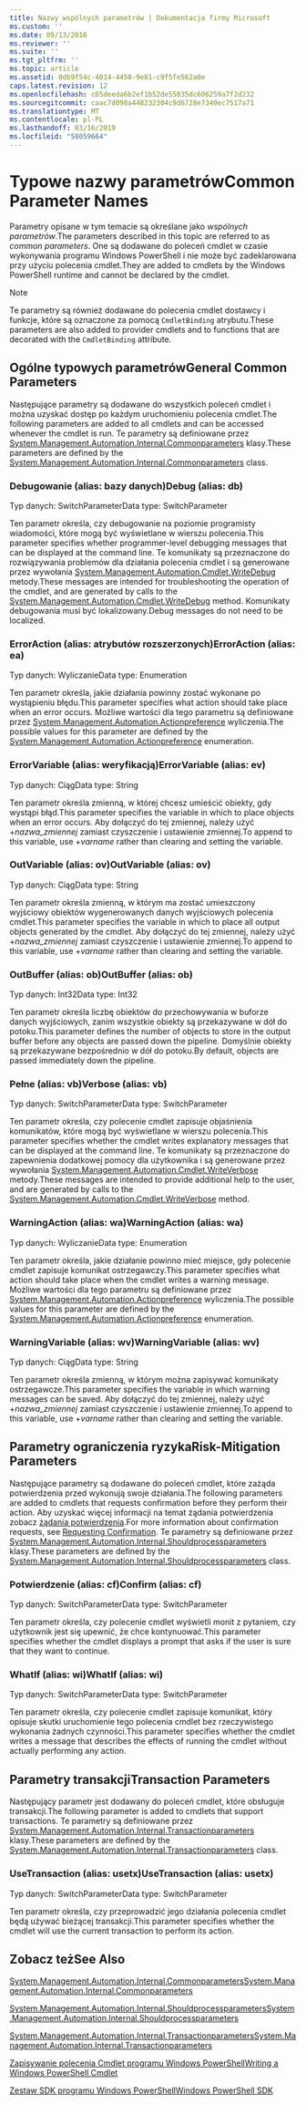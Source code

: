 ```yaml
---
title: Nazwy wspólnych parametrów | Dokumentacja firmy Microsoft
ms.custom: ''
ms.date: 09/13/2016
ms.reviewer: ''
ms.suite: ''
ms.tgt_pltfrm: ''
ms.topic: article
ms.assetid: 0db9f54c-4014-4450-9e81-c9f5fe562a0e
caps.latest.revision: 12
ms.openlocfilehash: c65deeda6b2ef1b52de55035dc606259a7f2d232
ms.sourcegitcommit: caac7d098a448232304c9d6728e7340ec7517a71
ms.translationtype: MT
ms.contentlocale: pl-PL
ms.lasthandoff: 03/16/2019
ms.locfileid: "58059664"
---
```

# <a name="common-parameter-names"></a><span data-ttu-id="36a86-102">Typowe nazwy parametrów</span><span class="sxs-lookup"><span data-stu-id="36a86-102">Common Parameter Names</span></span>

<span data-ttu-id="36a86-103">Parametry opisane w tym temacie są określane jako *wspólnych parametrów*.</span><span class="sxs-lookup"><span data-stu-id="36a86-103">The parameters described in this topic are referred to as *common parameters*.</span></span> <span data-ttu-id="36a86-104">One są dodawane do poleceń cmdlet w czasie wykonywania programu Windows PowerShell i nie może być zadeklarowana przy użyciu polecenia cmdlet.</span><span class="sxs-lookup"><span data-stu-id="36a86-104">They are added to cmdlets by the Windows PowerShell runtime and cannot be declared by the cmdlet.</span></span>

> [!NOTE]
> <span data-ttu-id="36a86-105">Te parametry są również dodawane do polecenia cmdlet dostawcy i funkcje, które są oznaczone za pomocą `CmdletBinding` atrybutu.</span><span class="sxs-lookup"><span data-stu-id="36a86-105">These parameters are also added to provider cmdlets and to functions that are decorated with the `CmdletBinding` attribute.</span></span>

## <a name="general-common-parameters"></a><span data-ttu-id="36a86-106">Ogólne typowych parametrów</span><span class="sxs-lookup"><span data-stu-id="36a86-106">General Common Parameters</span></span>

<span data-ttu-id="36a86-107">Następujące parametry są dodawane do wszystkich poleceń cmdlet i można uzyskać dostęp po każdym uruchomieniu polecenia cmdlet.</span><span class="sxs-lookup"><span data-stu-id="36a86-107">The following parameters are added to all cmdlets and can be accessed whenever the cmdlet is run.</span></span> <span data-ttu-id="36a86-108">Te parametry są definiowane przez [System.Management.Automation.Internal.Commonparameters](/dotnet/api/System.Management.Automation.Internal.CommonParameters) klasy.</span><span class="sxs-lookup"><span data-stu-id="36a86-108">These parameters are defined by the [System.Management.Automation.Internal.Commonparameters](/dotnet/api/System.Management.Automation.Internal.CommonParameters) class.</span></span>

### <a name="debug-alias-db"></a><span data-ttu-id="36a86-109">Debugowanie (alias: bazy danych)</span><span class="sxs-lookup"><span data-stu-id="36a86-109">Debug (alias: db)</span></span>

<span data-ttu-id="36a86-110">Typ danych: SwitchParameter</span><span class="sxs-lookup"><span data-stu-id="36a86-110">Data type: SwitchParameter</span></span>

<span data-ttu-id="36a86-111">Ten parametr określa, czy debugowanie na poziomie programisty wiadomości, które mogą być wyświetlane w wierszu polecenia.</span><span class="sxs-lookup"><span data-stu-id="36a86-111">This parameter specifies whether programmer-level debugging messages that can be displayed at the command line.</span></span> <span data-ttu-id="36a86-112">Te komunikaty są przeznaczone do rozwiązywania problemów dla działania polecenia cmdlet i są generowane przez wywołania [System.Management.Automation.Cmdlet.WriteDebug](/dotnet/api/System.Management.Automation.Cmdlet.WriteDebug) metody.</span><span class="sxs-lookup"><span data-stu-id="36a86-112">These messages are intended for troubleshooting the operation of the cmdlet, and are generated by calls to the [System.Management.Automation.Cmdlet.WriteDebug](/dotnet/api/System.Management.Automation.Cmdlet.WriteDebug) method.</span></span> <span data-ttu-id="36a86-113">Komunikaty debugowania musi być lokalizowany.</span><span class="sxs-lookup"><span data-stu-id="36a86-113">Debug messages do not need to be localized.</span></span>

### <a name="erroraction-alias-ea"></a><span data-ttu-id="36a86-114">ErrorAction (alias: atrybutów rozszerzonych)</span><span class="sxs-lookup"><span data-stu-id="36a86-114">ErrorAction (alias: ea)</span></span>

<span data-ttu-id="36a86-115">Typ danych: Wyliczanie</span><span class="sxs-lookup"><span data-stu-id="36a86-115">Data type: Enumeration</span></span>

<span data-ttu-id="36a86-116">Ten parametr określa, jakie działania powinny zostać wykonane po wystąpieniu błędu.</span><span class="sxs-lookup"><span data-stu-id="36a86-116">This parameter specifies what action should take place when an error occurs.</span></span> <span data-ttu-id="36a86-117">Możliwe wartości dla tego parametru są definiowane przez [System.Management.Automation.Actionpreference](/dotnet/api/System.Management.Automation.ActionPreference) wyliczenia.</span><span class="sxs-lookup"><span data-stu-id="36a86-117">The possible values for this parameter are defined by the [System.Management.Automation.Actionpreference](/dotnet/api/System.Management.Automation.ActionPreference) enumeration.</span></span>

### <a name="errorvariable-alias-ev"></a><span data-ttu-id="36a86-118">ErrorVariable (alias: weryfikacją)</span><span class="sxs-lookup"><span data-stu-id="36a86-118">ErrorVariable (alias: ev)</span></span>

<span data-ttu-id="36a86-119">Typ danych: Ciąg</span><span class="sxs-lookup"><span data-stu-id="36a86-119">Data type: String</span></span>

<span data-ttu-id="36a86-120">Ten parametr określa zmienną, w której chcesz umieścić obiekty, gdy wystąpi błąd.</span><span class="sxs-lookup"><span data-stu-id="36a86-120">This parameter specifies the variable in which to place objects when an error occurs.</span></span> <span data-ttu-id="36a86-121">Aby dołączyć do tej zmiennej, należy użyć +*nazwa_zmiennej* zamiast czyszczenie i ustawienie zmiennej.</span><span class="sxs-lookup"><span data-stu-id="36a86-121">To append to this variable, use +*varname* rather than clearing and setting the variable.</span></span>

### <a name="outvariable-alias-ov"></a><span data-ttu-id="36a86-122">OutVariable (alias: ov)</span><span class="sxs-lookup"><span data-stu-id="36a86-122">OutVariable (alias: ov)</span></span>

<span data-ttu-id="36a86-123">Typ danych: Ciąg</span><span class="sxs-lookup"><span data-stu-id="36a86-123">Data type: String</span></span>

<span data-ttu-id="36a86-124">Ten parametr określa zmienną, w którym ma zostać umieszczony wyjściowy obiektów wygenerowanych danych wyjściowych polecenia cmdlet.</span><span class="sxs-lookup"><span data-stu-id="36a86-124">This parameter specifies the variable in which to place all output objects generated by the cmdlet.</span></span> <span data-ttu-id="36a86-125">Aby dołączyć do tej zmiennej, należy użyć +*nazwa_zmiennej* zamiast czyszczenie i ustawienie zmiennej.</span><span class="sxs-lookup"><span data-stu-id="36a86-125">To append to this variable, use +*varname* rather than clearing and setting the variable.</span></span>

### <a name="outbuffer-alias-ob"></a><span data-ttu-id="36a86-126">OutBuffer (alias: ob)</span><span class="sxs-lookup"><span data-stu-id="36a86-126">OutBuffer (alias: ob)</span></span>

<span data-ttu-id="36a86-127">Typ danych: Int32</span><span class="sxs-lookup"><span data-stu-id="36a86-127">Data type: Int32</span></span>

<span data-ttu-id="36a86-128">Ten parametr określa liczbę obiektów do przechowywania w buforze danych wyjściowych, zanim wszystkie obiekty są przekazywane w dół do potoku.</span><span class="sxs-lookup"><span data-stu-id="36a86-128">This parameter defines the number of objects to store in the output buffer before any objects are passed down the pipeline.</span></span> <span data-ttu-id="36a86-129">Domyślnie obiekty są przekazywane bezpośrednio w dół do potoku.</span><span class="sxs-lookup"><span data-stu-id="36a86-129">By default, objects are passed immediately down the pipeline.</span></span>

### <a name="verbose-alias-vb"></a><span data-ttu-id="36a86-130">Pełne (alias: vb)</span><span class="sxs-lookup"><span data-stu-id="36a86-130">Verbose (alias: vb)</span></span>

<span data-ttu-id="36a86-131">Typ danych: SwitchParameter</span><span class="sxs-lookup"><span data-stu-id="36a86-131">Data type: SwitchParameter</span></span>

<span data-ttu-id="36a86-132">Ten parametr określa, czy polecenie cmdlet zapisuje objaśnienia komunikatów, które mogą być wyświetlane w wierszu polecenia.</span><span class="sxs-lookup"><span data-stu-id="36a86-132">This parameter specifies whether the cmdlet writes explanatory messages that can be displayed at the command line.</span></span> <span data-ttu-id="36a86-133">Te komunikaty są przeznaczone do zapewnienia dodatkowej pomocy dla użytkownika i są generowane przez wywołania [System.Management.Automation.Cmdlet.WriteVerbose](/dotnet/api/System.Management.Automation.Cmdlet.WriteVerbose) metody.</span><span class="sxs-lookup"><span data-stu-id="36a86-133">These messages are intended to provide additional help to the user, and are generated by calls to the [System.Management.Automation.Cmdlet.WriteVerbose](/dotnet/api/System.Management.Automation.Cmdlet.WriteVerbose) method.</span></span>

### <a name="warningaction-alias-wa"></a><span data-ttu-id="36a86-134">WarningAction (alias: wa)</span><span class="sxs-lookup"><span data-stu-id="36a86-134">WarningAction (alias: wa)</span></span>

<span data-ttu-id="36a86-135">Typ danych: Wyliczanie</span><span class="sxs-lookup"><span data-stu-id="36a86-135">Data type: Enumeration</span></span>

<span data-ttu-id="36a86-136">Ten parametr określa, jakie działanie powinno mieć miejsce, gdy polecenie cmdlet zapisuje komunikat ostrzegawczy.</span><span class="sxs-lookup"><span data-stu-id="36a86-136">This parameter specifies what action should take place when the cmdlet writes a warning message.</span></span> <span data-ttu-id="36a86-137">Możliwe wartości dla tego parametru są definiowane przez [System.Management.Automation.Actionpreference](/dotnet/api/System.Management.Automation.ActionPreference) wyliczenia.</span><span class="sxs-lookup"><span data-stu-id="36a86-137">The possible values for this parameter are defined by the [System.Management.Automation.Actionpreference](/dotnet/api/System.Management.Automation.ActionPreference) enumeration.</span></span>

### <a name="warningvariable-alias-wv"></a><span data-ttu-id="36a86-138">WarningVariable (alias: wv)</span><span class="sxs-lookup"><span data-stu-id="36a86-138">WarningVariable (alias: wv)</span></span>

<span data-ttu-id="36a86-139">Typ danych: Ciąg</span><span class="sxs-lookup"><span data-stu-id="36a86-139">Data type: String</span></span>

<span data-ttu-id="36a86-140">Ten parametr określa zmienną, w którym można zapisywać komunikaty ostrzegawcze.</span><span class="sxs-lookup"><span data-stu-id="36a86-140">This parameter specifies the variable in which warning messages can be saved.</span></span> <span data-ttu-id="36a86-141">Aby dołączyć do tej zmiennej, należy użyć +*nazwa_zmiennej* zamiast czyszczenie i ustawienie zmiennej.</span><span class="sxs-lookup"><span data-stu-id="36a86-141">To append to this variable, use +*varname* rather than clearing and setting the variable.</span></span>

## <a name="risk-mitigation-parameters"></a><span data-ttu-id="36a86-142">Parametry ograniczenia ryzyka</span><span class="sxs-lookup"><span data-stu-id="36a86-142">Risk-Mitigation Parameters</span></span>

<span data-ttu-id="36a86-143">Następujące parametry są dodawane do poleceń cmdlet, które zażąda potwierdzenia przed wykonują swoje działania.</span><span class="sxs-lookup"><span data-stu-id="36a86-143">The following parameters are added to cmdlets that requests confirmation before they perform their action.</span></span> <span data-ttu-id="36a86-144">Aby uzyskać więcej informacji na temat żądania potwierdzenia zobacz [żądania potwierdzenia](./requesting-confirmation-from-cmdlets.md).</span><span class="sxs-lookup"><span data-stu-id="36a86-144">For more information about confirmation requests, see [Requesting Confirmation](./requesting-confirmation-from-cmdlets.md).</span></span> <span data-ttu-id="36a86-145">Te parametry są definiowane przez [System.Management.Automation.Internal.Shouldprocessparameters](/dotnet/api/System.Management.Automation.Internal.ShouldProcessParameters) klasy.</span><span class="sxs-lookup"><span data-stu-id="36a86-145">These parameters are defined by the [System.Management.Automation.Internal.Shouldprocessparameters](/dotnet/api/System.Management.Automation.Internal.ShouldProcessParameters) class.</span></span>

### <a name="confirm-alias-cf"></a><span data-ttu-id="36a86-146">Potwierdzenie (alias: cf)</span><span class="sxs-lookup"><span data-stu-id="36a86-146">Confirm (alias: cf)</span></span>

<span data-ttu-id="36a86-147">Typ danych: SwitchParameter</span><span class="sxs-lookup"><span data-stu-id="36a86-147">Data type: SwitchParameter</span></span>

<span data-ttu-id="36a86-148">Ten parametr określa, czy polecenie cmdlet wyświetli monit z pytaniem, czy użytkownik jest się upewnić, że chce kontynuować.</span><span class="sxs-lookup"><span data-stu-id="36a86-148">This parameter specifies whether the cmdlet displays a prompt that asks if the user is sure that they want to continue.</span></span>

### <a name="whatif-alias-wi"></a><span data-ttu-id="36a86-149">WhatIf (alias: wi)</span><span class="sxs-lookup"><span data-stu-id="36a86-149">WhatIf (alias: wi)</span></span>

<span data-ttu-id="36a86-150">Typ danych: SwitchParameter</span><span class="sxs-lookup"><span data-stu-id="36a86-150">Data type: SwitchParameter</span></span>

<span data-ttu-id="36a86-151">Ten parametr określa, czy polecenie cmdlet zapisuje komunikat, który opisuje skutki uruchomienie tego polecenia cmdlet bez rzeczywistego wykonania żadnych czynności.</span><span class="sxs-lookup"><span data-stu-id="36a86-151">This parameter specifies whether the cmdlet writes a message that describes the effects of running the cmdlet without actually performing any action.</span></span>

## <a name="transaction-parameters"></a><span data-ttu-id="36a86-152">Parametry transakcji</span><span class="sxs-lookup"><span data-stu-id="36a86-152">Transaction Parameters</span></span>

<span data-ttu-id="36a86-153">Następujący parametr jest dodawany do poleceń cmdlet, które obsługuje transakcji.</span><span class="sxs-lookup"><span data-stu-id="36a86-153">The following parameter is added to cmdlets that support transactions.</span></span> <span data-ttu-id="36a86-154">Te parametry są definiowane przez [System.Management.Automation.Internal.Transactionparameters](/dotnet/api/System.Management.Automation.Internal.TransactionParameters) klasy.</span><span class="sxs-lookup"><span data-stu-id="36a86-154">These parameters are defined by the [System.Management.Automation.Internal.Transactionparameters](/dotnet/api/System.Management.Automation.Internal.TransactionParameters) class.</span></span>

### <a name="usetransaction-alias-usetx"></a><span data-ttu-id="36a86-155">UseTransaction (alias: usetx)</span><span class="sxs-lookup"><span data-stu-id="36a86-155">UseTransaction (alias: usetx)</span></span>

<span data-ttu-id="36a86-156">Typ danych: SwitchParameter</span><span class="sxs-lookup"><span data-stu-id="36a86-156">Data type: SwitchParameter</span></span>

<span data-ttu-id="36a86-157">Ten parametr określa, czy przeprowadzić jego działania polecenia cmdlet będą używać bieżącej transakcji.</span><span class="sxs-lookup"><span data-stu-id="36a86-157">This parameter specifies whether the cmdlet will use the current transaction to perform its action.</span></span>

## <a name="see-also"></a><span data-ttu-id="36a86-158">Zobacz też</span><span class="sxs-lookup"><span data-stu-id="36a86-158">See Also</span></span>

[<span data-ttu-id="36a86-159">System.Management.Automation.Internal.Commonparameters</span><span class="sxs-lookup"><span data-stu-id="36a86-159">System.Management.Automation.Internal.Commonparameters</span></span>](/dotnet/api/System.Management.Automation.Internal.CommonParameters)

[<span data-ttu-id="36a86-160">System.Management.Automation.Internal.Shouldprocessparameters</span><span class="sxs-lookup"><span data-stu-id="36a86-160">System.Management.Automation.Internal.Shouldprocessparameters</span></span>](/dotnet/api/System.Management.Automation.Internal.ShouldProcessParameters)

[<span data-ttu-id="36a86-161">System.Management.Automation.Internal.Transactionparameters</span><span class="sxs-lookup"><span data-stu-id="36a86-161">System.Management.Automation.Internal.Transactionparameters</span></span>](/dotnet/api/System.Management.Automation.Internal.TransactionParameters)

[<span data-ttu-id="36a86-162">Zapisywanie polecenia Cmdlet programu Windows PowerShell</span><span class="sxs-lookup"><span data-stu-id="36a86-162">Writing a Windows PowerShell Cmdlet</span></span>](./writing-a-windows-powershell-cmdlet.md)

[<span data-ttu-id="36a86-163">Zestaw SDK programu Windows PowerShell</span><span class="sxs-lookup"><span data-stu-id="36a86-163">Windows PowerShell SDK</span></span>](../windows-powershell-reference.md)
